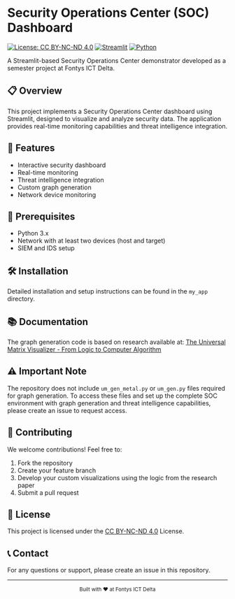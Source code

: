 # Security Operations Center (SOC) Dashboard

[![License: CC BY-NC-ND 4.0](https://img.shields.io/badge/License-CC_BY--NC--ND_4.0-lightgrey.svg)](https://creativecommons.org/licenses/by-nc-nd/4.0/)
[![Streamlit](https://img.shields.io/badge/Streamlit-FF4B4B?style=flat&logo=streamlit&logoColor=white)](https://streamlit.io/)
[![Python](https://img.shields.io/badge/Python-3.x-blue.svg)](https://www.python.org/)

A Streamlit-based Security Operations Center demonstrator developed as a semester project at Fontys ICT Delta.

## 📋 Overview

This project implements a Security Operations Center dashboard using Streamlit, designed to visualize and analyze security data. The application provides real-time monitoring capabilities and threat intelligence integration.

## 🚀 Features

- Interactive security dashboard
- Real-time monitoring
- Threat intelligence integration
- Custom graph generation
- Network device monitoring

## 🔧 Prerequisites

- Python 3.x
- Network with at least two devices (host and target)
- SIEM and IDS setup

## 🛠️ Installation

Detailed installation and setup instructions can be found in the `my_app` directory.

## 📚 Documentation

The graph generation code is based on research available at:
[The Universal Matrix Visualizer - From Logic to Computer Algorithm](https://www.researchgate.net/publication/388502572_The_Universal_Matrix_Visualizer_-_From_logic_to_Computer_Algorithm)

## ⚠️ Important Note

The repository does not include `um_gen_metal.py` or `um_gen.py` files required for graph generation. To access these files and set up the complete SOC environment with graph generation and threat intelligence capabilities, please create an issue to request access.

## 🤝 Contributing

We welcome contributions! Feel free to:
1. Fork the repository
2. Create your feature branch
3. Develop your custom visualizations using the logic from the research paper
4. Submit a pull request

## 📝 License

This project is licensed under the [CC BY-NC-ND 4.0](https://creativecommons.org/licenses/by-nc-nd/4.0/) License.

## 📞 Contact

For any questions or support, please create an issue in this repository.

---

<div align="center">
  <sub>Built with ❤️ at Fontys ICT Delta</sub>
</div>

